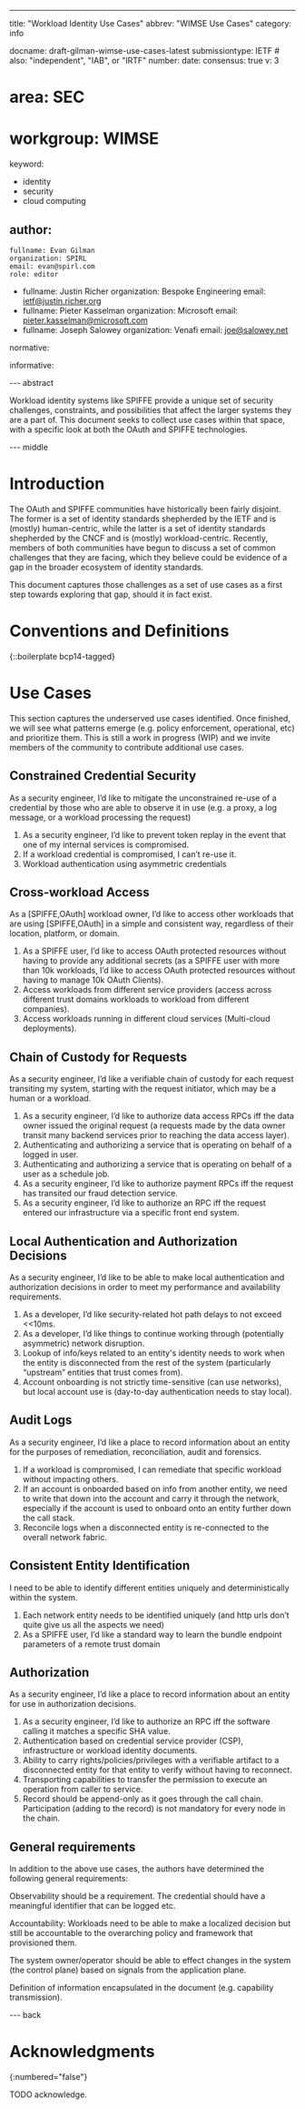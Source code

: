 ---

title: "Workload Identity Use Cases"
abbrev: "WIMSE Use Cases"
category: info

docname: draft-gilman-wimse-use-cases-latest
submissiontype: IETF  # also: "independent", "IAB", or "IRTF"
number:
date:
consensus: true
v: 3
# area: SEC
# workgroup: WIMSE
keyword:
 - identity
 - security
 - cloud computing

author:
 -
    fullname: Evan Gilman
    organization: SPIRL
    email: evan@spirl.com
    role: editor
 -
    fullname: Justin Richer
    organization: Bespoke Engineering
    email: ietf@justin.richer.org
 -
    fullname: Pieter Kasselman
    organization: Microsoft
    email: pieter.kasselman@microsoft.com
 -
    fullname: Joseph Salowey
    organization: Venafi
    email: joe@salowey.net

normative:

informative:


--- abstract

Workload identity systems like SPIFFE provide a unique set of security challenges, constraints, and possibilities that affect the larger systems they are a part of. This document seeks to collect use cases within that space, with a specific look at both the OAuth and SPIFFE technologies.

--- middle

# Introduction

The OAuth and SPIFFE communities have historically been fairly disjoint. The former is a set of identity standards shepherded by the IETF and is (mostly) human-centric, while the latter is a set of identity standards shepherded by the CNCF and is (mostly) workload-centric. Recently, members of both communities have begun to discuss a set of common challenges that they are facing, which they believe could be evidence of a gap in the broader ecosystem of identity standards.

This document captures those challenges as a set of use cases as a first step towards exploring that gap, should it in fact exist.

# Conventions and Definitions

{::boilerplate bcp14-tagged}

# Use Cases

This section captures the underserved use cases identified. Once finished, we will see what patterns emerge (e.g. policy enforcement, operational, etc) and prioritize them. This is still a work in progress (WIP) and we invite members of the community to contribute additional use cases.

## Constrained Credential Security

As a security engineer, I’d like to mitigate the unconstrained re-use of a credential by those who are able to observe it in use (e.g. a proxy, a log message, or a workload processing the request)

1.    As a security engineer, I’d like to prevent token replay in the event that one of my internal services is compromised.
1.    If a workload credential is compromised, I can’t re-use it.
1.    Workload authentication using asymmetric credentials

## Cross-workload Access

As a [SPIFFE,OAuth] workload owner, I’d like to access other workloads that are using [SPIFFE,OAuth] in a simple and consistent way, regardless of their location, platform, or domain.

1.    As a SPIFFE user, I’d like to access OAuth protected resources without having to provide any additional secrets (as a SPIFFE user with more than 10k workloads, I’d like to access OAuth protected resources without having to manage 10k OAuth Clients).
1.    Access workloads from different service providers (access across different trust domains workloads to workload from different companies).
1.    Access workloads running in different cloud services (Multi-cloud deployments).

## Chain of Custody for Requests

As a security engineer, I’d like a verifiable chain of custody for each request transiting my system, starting with the request initiator, which may be a human or a workload.

1.    As a security engineer, I’d like to authorize data access RPCs iff the data owner issued the original request (a requests made by the data owner transit many backend services prior to reaching the data access layer).
1.    Authenticating and authorizing a service that is operating on behalf of a logged in user.
1.    Authenticating and authorizing a service that is operating on behalf of a user as a schedule job.
1.    As a security engineer, I’d like to authorize payment RPCs iff the request has transited our fraud detection service.
1.    As a security engineer, I’d like to authorize an RPC iff the request entered our infrastructure via a specific front end system.

## Local Authentication and Authorization Decisions

As a security engineer, I’d like to be able to make local authentication and authorization decisions in order to meet my performance and availability requirements.

1.    As a developer, I’d like security-related hot path delays to not exceed <<10ms.
1.    As a developer, I’d like things to continue working through (potentially asymmetric) network disruption.
1.    Lookup of info/keys related to an entity's identity needs to work when the entity is disconnected from the rest of the system (particularly “upstream” entities that trust comes from).
1.    Account onboarding is not strictly time-sensitive (can use networks), but local account use is (day-to-day authentication needs to stay local).

## Audit Logs

As a security engineer, I’d like a place to record information about an entity for the purposes of remediation, reconciliation, audit and forensics.

1.    If a workload is compromised, I can remediate that specific workload without impacting others.
1.    If an account is onboarded based on info from another entity, we need to write that down into the account and carry it through the network, especially if the account is used to onboard onto an entity further down the call stack.
1.    Reconcile logs when a disconnected entity is re-connected to the overall network fabric.

## Consistent Entity Identification

I need to be able to identify different entities uniquely and deterministically within the system.

1.    Each network entity needs to be identified uniquely (and http urls don’t quite give us all the aspects we need)
1.    As a SPIFFE user, I’d like a standard way to learn the bundle endpoint parameters of a remote trust domain

## Authorization

As a security engineer, I’d like a place to record information about an entity for use in authorization decisions.

1.    As a security engineer, I’d like to authorize an RPC iff the software calling it matches a specific SHA value.
1.    Authentication based on credential service provider (CSP), infrastructure or workload identity documents.
1.    Ability to carry rights/policies/privileges with a verifiable artifact to a disconnected entity for that entity to verify without having to reconnect.
1.    Transporting capabilities to transfer the permission to execute an operation from caller to service.
1.    Record should be append-only as it goes through the call chain. Participation (adding to the record) is not mandatory for every node in the chain.

## General requirements

In addition to the above use cases, the authors have determined the following general requirements:

Observability should be a requirement. The credential should have a meaningful identifier that can be logged etc.

Accountability: Workloads need to be able to make a localized decision but still be accountable to the overarching policy and framework that provisioned them.

The system owner/operator should be able to effect changes in the system (the control plane) based on signals from the application plane.

Definition of information encapsulated in the document (e.g. capability transmission).


--- back

# Acknowledgments
{:numbered="false"}

TODO acknowledge.
